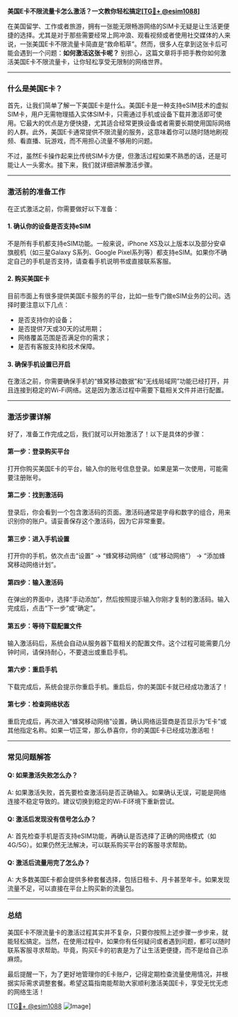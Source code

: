 **美国E卡不限流量卡怎么激活？一文教你轻松搞定[[TG💪+ @esim1088](https://t.me/s/esim1088)]**

在美国留学、工作或者旅游，拥有一张能无限畅游网络的SIM卡无疑是让生活更便捷的选择。尤其是对于那些需要经常上网冲浪、观看视频或者使用社交媒体的人来说，一张美国E卡不限流量卡简直是“救命稻草”。然而，很多人在拿到这张卡后可能会遇到一个问题：**如何激活这张卡呢？** 别担心，这篇文章将手把手教你如何激活美国E卡不限流量卡，让你轻松享受无限制的网络世界。

---

### 什么是美国E卡？

首先，让我们简单了解一下美国E卡是什么。美国E卡是一种支持eSIM技术的虚拟SIM卡，用户无需物理插入实体SIM卡，只需通过手机或设备下载并激活即可使用。它最大的优点是方便快捷，尤其适合经常更换设备或者需要长期使用国际网络的人群。此外，美国E卡通常提供不限流量的服务，这意味着你可以随时随地刷视频、看直播、玩游戏，而不用担心流量不够用的问题。

不过，虽然E卡操作起来比传统SIM卡方便，但激活过程如果不熟悉的话，还是可能让人一头雾水。接下来，我们就详细讲解激活步骤。

---

### 激活前的准备工作

在正式激活之前，你需要做好以下准备：

#### 1. **确认你的设备是否支持eSIM**
   不是所有手机都支持eSIM功能。一般来说，iPhone XS及以上版本以及部分安卓旗舰机（如三星Galaxy S系列、Google Pixel系列等）都支持eSIM。如果你不确定自己的手机是否支持，请查看手机说明书或直接联系客服。

#### 2. **购买美国E卡**
   目前市面上有很多提供美国E卡服务的平台，比如一些专门做eSIM业务的公司。选择时要注意以下几点：
   - 是否支持你的设备；
   - 是否提供7天或30天的试用期；
   - 网络覆盖范围是否满足你的需求；
   - 是否有客服支持和技术保障。

#### 3. **确保手机设置已开启**
   在激活之前，你需要确保手机的“蜂窝移动数据”和“无线局域网”功能已经打开，并且连接到稳定的Wi-Fi网络。这是因为激活过程中需要下载相关文件并进行配置。

---

### 激活步骤详解

好了，准备工作完成之后，我们就可以开始激活了！以下是具体的步骤：

#### **第一步：登录购买平台**
   打开你购买美国E卡的平台，输入你的账号信息登录。如果是第一次使用，可能需要注册账号。

#### **第二步：找到激活码**
   登录后，你会看到一个包含激活码的页面。激活码通常是字母和数字的组合，用来识别你的账户。请妥善保存这个激活码，因为它非常重要。

#### **第三步：进入手机设置**
   打开你的手机，依次点击“设置” → “蜂窝移动网络”（或“移动网络”） → “添加蜂窝移动网络计划”。

#### **第四步：输入激活码**
   在弹出的界面中，选择“手动添加”，然后按照提示输入你刚才复制的激活码。输入完成后，点击“下一步”或“确定”。

#### **第五步：等待下载配置文件**
   输入激活码后，系统会自动从服务器下载相关的配置文件。这个过程可能需要几分钟时间，请保持耐心，不要退出或重启手机。

#### **第六步：重启手机**
   下载完成后，系统会提示你重启手机。重启后，你的美国E卡就已经成功激活了！

#### **第七步：检查网络状态**
   重启完成后，再次进入“蜂窝移动网络”设置，确认网络运营商是否显示为“E卡”或其他指定名称。如果一切正常，那么恭喜你，你的美国E卡已经成功激活啦！

---

### 常见问题解答

#### **Q: 如果激活失败怎么办？**
   A: 如果激活失败，首先要检查激活码是否正确输入。如果确认无误，可能是网络连接不稳定导致的。建议切换到稳定的Wi-Fi环境下重新尝试。

#### **Q: 激活后发现没有信号怎么办？**
   A: 首先检查手机是否支持eSIM功能，再确认是否选择了正确的网络模式（如4G/5G）。如果仍然无法解决，可以联系购买平台的客服寻求帮助。

#### **Q: 激活后流量用完了怎么办？**
   A: 大多数美国E卡都会提供多种套餐选择，包括日租卡、月卡甚至年卡。如果发现流量不足，可以直接在平台上购买新的流量包。

---

### 总结

美国E卡不限流量卡的激活过程其实并不复杂，只要你按照上述步骤一步步来，就能轻松搞定。当然，在使用过程中，如果你有任何疑问或者遇到问题，都可以随时联系客服寻求帮助。毕竟，购买E卡的初衷是为了让生活更便捷，而不是给自己添麻烦。

最后提醒一下，为了更好地管理你的E卡账户，记得定期检查流量使用情况，并根据实际需求调整套餐。希望这篇指南能帮助大家顺利激活美国E卡，享受无忧无虑的网络生活！

[[TG💪+ @esim1088](https://t.me/s/esim1088) ![Image](https://i.postimg.cc/4NQfJmqS/Snipaste-2025-05-13-00-14-12.png)]
